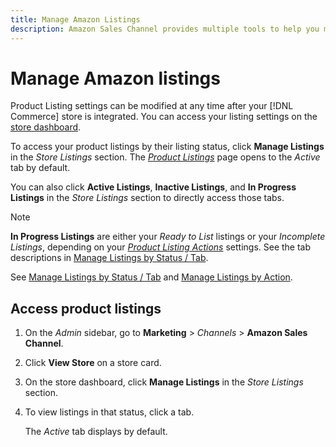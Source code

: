 ```yaml
---
title: Manage Amazon Listings
description: Amazon Sales Channel provides multiple tools to help you manage your Amazon listings from the Commerce Admin.
---
```


# Manage Amazon listings

Product Listing settings can be modified at any time after your [!DNL Commerce] store is integrated. You can access your listing settings on the [store dashboard](./amazon-store-dashboard.md).

To access your product listings by their listing status, click **Manage Listings** in the _Store Listings_ section. The [_Product Listings_](./managing-listings-by-tab.md) page opens to the _Active_ tab by default.

You can also click **Active Listings**, **Inactive Listings**, and **In Progress Listings** in the _Store Listings_ section to directly access those tabs.

>[!NOTE]
>
>**In Progress Listings** are either your _Ready to List_ listings or your _Incomplete Listings_, depending on your [_Product Listing Actions_](./product-listing-actions.md) settings. See the tab descriptions in [Manage Listings by Status / Tab](./managing-listings-by-tab.md).

See [Manage Listings by Status / Tab](./managing-listings-by-tab.md) and [Manage Listings by Action](./managing-listings-by-action.md).

## Access product listings

1. On the _Admin_ sidebar, go to **Marketing** > _Channels_ > **Amazon Sales Channel**.

1. Click **View Store** on a store card.

1. On the store dashboard, click **Manage Listings** in the _Store Listings_ section.

1. To view listings in that status, click a tab.

   The _Active_ tab displays by default.
